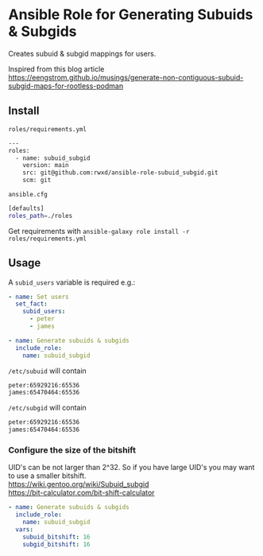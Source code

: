 # Ansible Role for Generating Subuids & Subgids

Creates subuid & subgid mappings for users.

Inspired from this blog article <https://eengstrom.github.io/musings/generate-non-contiguous-subuid-subgid-maps-for-rootless-podman>

## Install

`roles/requirements.yml`

```bash
---
roles:
  - name: subuid_subgid
    version: main
    src: git@github.com:rwxd/ansible-role-subuid_subgid.git
    scm: git
```

`ansible.cfg`

```bash
[defaults]
roles_path=./roles
```

Get requirements with `ansible-galaxy role install -r roles/requirements.yml`

## Usage

A `subid_users` variable is required e.g.:

```yaml
- name: Set users
  set_fact:
    subid_users:
      - peter
      - james

- name: Generate subuids & subgids
  include_role:
    name: subuid_subgid
```

`/etc/subuid` will contain

```bash
peter:65929216:65536
james:65470464:65536
```

`/etc/subgid` will contain

```bash
peter:65929216:65536
james:65470464:65536
```

### Configure the size of the bitshift

UID's can be not larger than 2^32. So if you have large UID's you may want to use a smaller bitshift.  
<https://wiki.gentoo.org/wiki/Subuid_subgid>  
<https://bit-calculator.com/bit-shift-calculator>

```yaml
- name: Generate subuids & subgids
  include_role:
    name: subuid_subgid
  vars:
    subuid_bitshift: 16
    subgid_bitshift: 16
```
